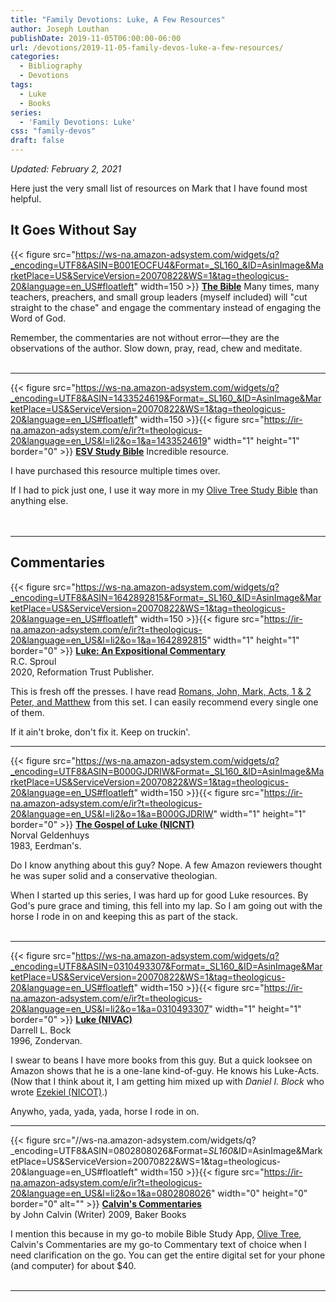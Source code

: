 ```yaml
---
title: "Family Devotions: Luke, A Few Resources"
author: Joseph Louthan
publishDate: 2019-11-05T06:00:00-06:00
url: /devotions/2019-11-05-family-devos-luke-a-few-resources/
categories:
  - Bibliography
  - Devotions
tags:
  - Luke
  - Books
series:
  - 'Family Devotions: Luke'
css: "family-devos"
draft: false
---
```

_Updated: February 2, 2021_

Here just the very small list of resources on Mark that I have found most helpful.

## It Goes Without Say

{{< figure src="https://ws-na.amazon-adsystem.com/widgets/q?_encoding=UTF8&ASIN=B001EOCFU4&Format=_SL160_&ID=AsinImage&MarketPlace=US&ServiceVersion=20070822&WS=1&tag=theologicus-20&language=en_US#floatleft" width=150 >}}
[**The Bible**](https://www.amazon.com/Bible-English-Standard-Version-Cross-References-ebook/dp/B001EOCFU4?dchild=1&keywords=ESV+Bible&qid=1612370921&sr=8-4&linkCode=li2&tag=theologicus-20&linkId=77b59dbc9a627743f4fa64f61464f51d&language=en_US&ref_=as_li_ss_il) Many times, many teachers, preachers, and small group leaders (myself included) will "cut straight to the chase" and engage the commentary instead of engaging the Word of God.

Remember, the commentaries are not without error—they are the observations of the author. Slow down, pray, read, chew and meditate.
&nbsp;  
&nbsp;  

___

<p style="clear:both;">

{{< figure src="https://ws-na.amazon-adsystem.com/widgets/q?_encoding=UTF8&ASIN=1433524619&Format=_SL160_&ID=AsinImage&MarketPlace=US&ServiceVersion=20070822&WS=1&tag=theologicus-20&language=en_US#floatleft" width=150 >}}{{< figure src="https://ir-na.amazon-adsystem.com/e/ir?t=theologicus-20&language=en_US&l=li2&o=1&a=1433524619" width="1" height="1" border="0" >}}
[**ESV Study Bible**](https://www.amazon.com/dp/1433524619?&linkCode=li2&tag=theologicus-20&linkId=2c7acb245df24de2bdd7463dc5d664a9&language=en_US&ref_=as_li_ss_il) Incredible resource.

I have purchased this resource multiple times over.

If I had to pick just one, I use it way more in my [Olive Tree Study Bible](https://www.olivetree.com) than anything else.  
&nbsp;  
&nbsp;  

___

## Commentaries

<p style="clear:both;">

{{< figure src="https://ws-na.amazon-adsystem.com/widgets/q?_encoding=UTF8&ASIN=1642892815&Format=_SL160_&ID=AsinImage&MarketPlace=US&ServiceVersion=20070822&WS=1&tag=theologicus-20&language=en_US#floatleft" width=150 >}}{{< figure src="https://ir-na.amazon-adsystem.com/e/ir?t=theologicus-20&language=en_US&l=li2&o=1&a=1642892815" width="1" height="1" border="0" >}}
[**Luke: An Expositional Commentary**](https://www.amazon.com/Luke-Expositional-Commentary-R-C-Sproul/dp/1642892815?dchild=1&keywords=rc+sproul+luke&qid=1612379677&sr=8-3&linkCode=li2&tag=theologicus-20&linkId=1c8d7d1680ff40d2aa5b96a1598cde38&language=en_US&ref_=as_li_ss_il)  
R.C. Sproul  
2020, Reformation Trust Publisher.

This is fresh off the presses. I have read [Romans, John, Mark, Acts, 1 & 2 Peter, and Matthew](https://amzn.to/3jc5I02) from this set. I can easily recommend every single one of them.

If it ain't broke, don't fix it. Keep on truckin'.
&nbsp;  

___

<p style="clear:both;">

{{< figure src="https://ws-na.amazon-adsystem.com/widgets/q?_encoding=UTF8&ASIN=B000GJDRIW&Format=_SL160_&ID=AsinImage&MarketPlace=US&ServiceVersion=20070822&WS=1&tag=theologicus-20&language=en_US#floatleft" width=150 >}}{{< figure src="https://ir-na.amazon-adsystem.com/e/ir?t=theologicus-20&language=en_US&l=li2&o=1&a=B000GJDRIW" width="1" height="1" border="0" >}}
[**The Gospel of Luke (NICNT)**](https://www.amazon.com/Gospel-Luke-International-Commentary-Testament/dp/B000GJDRIW?dchild=1&keywords=Gospel+of+Luke+geldenhuys&qid=1612379574&sr=8-4&linkCode=li2&tag=theologicus-20&linkId=2cdcef7cf300326b77fcad72e7ffa1bf&language=en_US&ref_=as_li_ss_il)  
Norval Geldenhuys  
1983, Eerdman's.

Do I know anything about this guy? Nope. A few Amazon reviewers thought he was super solid and a conservative theologian.

When I started up this series, I was hard up for good Luke resources. By God's pure grace and timing, this fell into my lap.  So I am going out with the horse I rode in on and keeping this as part of the stack.  
&nbsp;  

___

<p style="clear:both;">

{{< figure src="https://ws-na.amazon-adsystem.com/widgets/q?_encoding=UTF8&ASIN=0310493307&Format=_SL160_&ID=AsinImage&MarketPlace=US&ServiceVersion=20070822&WS=1&tag=theologicus-20&language=en_US#floatleft" width=150 >}}{{< figure src="https://ir-na.amazon-adsystem.com/e/ir?t=theologicus-20&language=en_US&l=li2&o=1&a=0310493307" width="1" height="1" border="0" >}}
[**Luke (NIVAC)**](https://www.amazon.com/Luke-Application-Commentary-Darrell-Bock/dp/0310493307?crid=347ZPYHP9R1AB&dchild=1&keywords=niv+application+commentary+luke&qid=1612379645&sprefix=NIV+appli%2Caps%2C178&sr=8-2&linkCode=li2&tag=theologicus-20&linkId=596f913d8f6ca38fca304c32f0b430ba&language=en_US&ref_=as_li_ss_il)  
Darrell L. Bock  
1996, Zondervan.

I swear to beans I have more books from this guy. But a quick looksee on Amazon shows that he is a one-lane kind-of-guy. He knows his Luke-Acts. (Now that I think about it, I am getting him mixed up with *Daniel I. Block* who wrote [Ezekiel (NICOT)](https://amzn.to/3azIXiq).)

Anywho, yada, yada, yada, horse I rode in on.
&nbsp;  

___

<p style="clear:both;">

{{< figure src="//ws-na.amazon-adsystem.com/widgets/q?_encoding=UTF8&ASIN=0802808026&Format=_SL160_&ID=AsinImage&MarketPlace=US&ServiceVersion=20070822&WS=1&tag=theologicus-20&language=en_US#floatleft" width=150 >}}{{< figure src="https://ir-na.amazon-adsystem.com/e/ir?t=theologicus-20&language=en_US&l=li2&o=1&a=0802808026" width="0" height="0" border="0" alt="" >}}
[**Calvin's Commentaries**](https://www.amazon.com/Calvins-Commentaries-Vol-John-Calvin/dp/0801013313/ref=as_li_ss_il?crid=3BE112SRHVN47&dchild=1&keywords=calvin+commentary+set&qid=1611178269&sprefix=Calvin+Comm%2Caps%2C169&sr=8-2&linkCode=li3&tag=theologicus-20&linkId=6ec914d2fa99d13f5465bc2a2eece759&language=en_US)  
by John Calvin (Writer)
2009, Baker Books

I mention this because in my go-to mobile Bible Study App, [Olive Tree](https://www.olivetree.com), Calvin's Commentaries are my go-to Commentary text of choice when I need clarification on the go. You can get the entire digital set for your phone (and computer) for about $40.  
&nbsp;  

___
